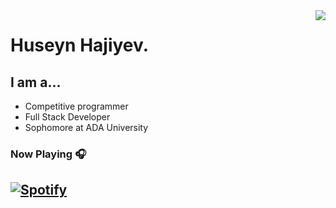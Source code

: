 <a>
<img align="right" src="https://github-readme-stats.vercel.app/api?username=computerbox124&theme=gruvbox">
</a>

<h1>
Huseyn Hajiyev.
</h1>

<h2>
	I am a...
</h2>

- Competitive programmer
- Full Stack Developer
- Sophomore at ADA University

### Now Playing 🎧

[![Spotify](https://github-readme-remake.vercel.app/api/spotify)](https://open.spotify.com/user/31k2yzq2eyvgl3dci7ecuzmi3f4a)
<br/>
---
